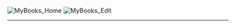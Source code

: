 
![MyBooks_Home](https://github.com/user-attachments/assets/5bceb46f-c4fd-4ee7-80d9-26b78c368b02) ![MyBooks_Edit](https://github.com/user-attachments/assets/aaf4c7b6-8367-40e4-a499-e0f6c3c6c088)

---


